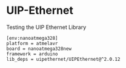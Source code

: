 # UIP-Ethernet
Testing the UIP Ethernet Library

```
[env:nanoatmega328]
platform = atmelavr
board = nanoatmega328new
framework = arduino
lib_deps = uipethernet/UIPEthernet@^2.0.12
```